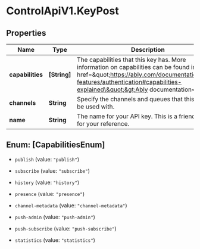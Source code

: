 # ControlApiV1.KeyPost

## Properties

Name | Type | Description | Notes
------------ | ------------- | ------------- | -------------
**capabilities** | **[String]** | The capabilities that this key has. More information on capabilities can be found in the &lt;a href&#x3D;\&quot;https://ably.com/documentation/core-features/authentication#capabilities-explained\&quot;&gt;Ably documentation&lt;/a&gt;. | 
**channels** | **String** | Specify the channels and queues that this key can be used with. | 
**name** | **String** | The name for your API key. This is a friendly name for your reference. | 



## Enum: [CapabilitiesEnum]


* `publish` (value: `"publish"`)

* `subscribe` (value: `"subscribe"`)

* `history` (value: `"history"`)

* `presence` (value: `"presence"`)

* `channel-metadata` (value: `"channel-metadata"`)

* `push-admin` (value: `"push-admin"`)

* `push-subscribe` (value: `"push-subscribe"`)

* `statistics` (value: `"statistics"`)




